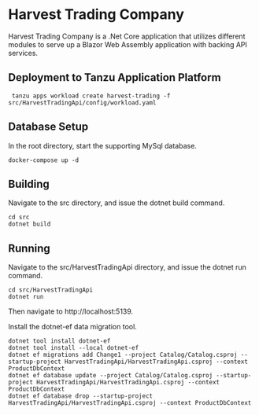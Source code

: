# **Harvest Trading Company**

Harvest Trading Company is a .Net Core application that utilizes different modules to serve up a Blazor Web Assembly 
application with backing API services.

## **Deployment to Tanzu Application Platform**
```
 tanzu apps workload create harvest-trading -f src/HarvestTradingApi/config/workload.yaml
```

## **Database Setup**
In the root directory, start the supporting MySql database.

```
docker-compose up -d
```

## **Building**
Navigate to the src directory, and issue the dotnet build command.

```
cd src
dotnet build
```

## **Running**
Navigate to the src/HarvestTradingApi directory, and issue the dotnet run command.

```
cd src/HarvestTradingApi
dotnet run
```
Then navigate to http://localhost:5139.

Install the dotnet-ef data migration tool.
```
dotnet tool install dotnet-ef
dotnet tool install --local dotnet-ef
dotnet ef migrations add Change1 --project Catalog/Catalog.csproj --startup-project HarvestTradingApi/HarvestTradingApi.csproj --context ProductDbContext
dotnet ef database update --project Catalog/Catalog.csproj --startup-project HarvestTradingApi/HarvestTradingApi.csproj --context ProductDbContext
dotnet ef database drop --startup-project HarvestTradingApi/HarvestTradingApi.csproj --context ProductDbContext
```


